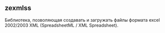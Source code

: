 
## zexmlss
Библиотека, позволяющая создавать и загружать файлы формата excel 2002/2003 XML (SpreadsheetML / XML Spreadsheet).